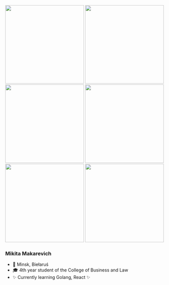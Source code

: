 <div id="header" align="center">
  <img src="https://media.tenor.com/5tYXnZk7vSsAAAAi/peach-goma.gif" width="250"/>
  <img src="https://media.tenor.com/ufPula96MU4AAAAi/peach-goma-pc-bored-tired.gif" width="250"/>
  <img src="https://media.tenor.com/eUqXFbSC_fkAAAAi/peach-goma.gif" width="250"/>
  <img src="https://media.tenor.com/xfrgDqWMIpoAAAAi/peach-goma.gif" width="250"/>
  <img src="https://media.tenor.com/qQCbpZzvv9wAAAAi/peach-goma.gif" width="250"/>
  <img src="https://media.tenor.com/xfO5zcqNI50AAAAi/peach-goma.gif" width="250"/>
  
  
</div>

###   **Mikita Makarevich**

- 🌃 Minsk, Biełaruś  
- 🎓 4th year student of the College of Business and Law   
- ✨ Currently learning Golang, React ✨


<!--
**bondela/bondela** is a ✨ _special_ ✨ repository because its `README.md` (this file) appears on your GitHub profile.

Here are some ideas to get you started:

- 🔭 I’m currently working on ...
- 🌱 I’m currently learning ...
- 👯 I’m looking to collaborate on ...
- 🤔 I’m looking for help with ...
- 💬 Ask me about ...
- 📫 How to reach me: ...
- 😄 Pronouns: ...
- ⚡ Fun fact: ...
-->
